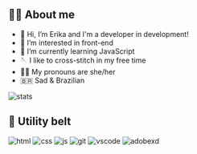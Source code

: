## :face_in_clouds: About me

- :wave: Hi, I’m Erika and I'm a developer in development!
- :eyes: I’m interested in front-end
- :seedling: I’m currently learning JavaScript
- :sewing_needle: I like to cross-stitch in my free time
- :rainbow_flag: My pronouns are she/her
- :brazil: Sad & Brazilian

![stats](https://github-readme-stats.vercel.app/api?username=erika-freitas&show_icons=true&theme=nightowl&include_all_commits=true&count_private=true&line_height=27)

## :toolbox: Utility belt

![html](https://img.shields.io/badge/-HTML-05122A?style=flat&logo=HTML5)
![css](https://img.shields.io/badge/-CSS-05122A?style=flat&logo=CSS3&logoColor=1572B6)
![js](https://img.shields.io/badge/-JavaScript-05122A?style=flat&logo=javascript)
![git](https://img.shields.io/badge/-Git-05122A?style=flat&logo=git)
![vscode](https://img.shields.io/badge/-Visual%20Studio%20Code-05122A?style=flat&logo=visual-studio-code&logoColor=007ACC)
![adobexd](https://img.shields.io/badge/-AdobeXD-05122A?style=flat&logo=adobexd)

<!---
erika-freitas/erika-freitas is a ✨ special ✨ repository because its `README.md` (this file) appears on your GitHub profile.
You can click the Preview link to take a look at your changes.
--->
